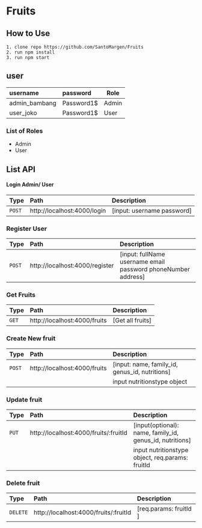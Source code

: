 # Fruits

## How to Use

    1. clone repo https://github.com/SantoMargen/Fruits
    2. run npm install
    3. run npm start

## user

| username      | password   | Role  |
| :------------ | :--------- | ----- |
| admin_bambang | Password1$ | Admin |
| user_joko     | Password1$ | User  |

### List of Roles

- Admin
- User

## List API

#### Login Admin/ User

| Type   | Path                        | Description                |
| :----- | :-------------------------- | :------------------------- |
| `POST` | http://localhost:4000/login | [input: username password] |

### Register User

| Type   | Path                           | Description                                                   |
| :----- | :----------------------------- | :------------------------------------------------------------ |
| `POST` | http://localhost:4000/register | [input: fullName username email password phoneNumber address] |

### Get Fruits

| Type  | Path                         | Description      |
| :---- | :--------------------------- | :--------------- |
| `GET` | http://localhost:4000/fruits | [Get all fruits] |

### Create New fruit

| Type   | Path                         | Description                                    |
| :----- | :--------------------------- | :--------------------------------------------- |
| `POST` | http://localhost:4000/fruits | [input: name, family_id, genus_id, nutritions] |
|        |                              | input nutritionstype object                    |

### Update fruit

| Type  | Path                                  | Description                                              |
| :---- | :------------------------------------ | :------------------------------------------------------- |
| `PUT` | http://localhost:4000/fruits/:fruitId | [input(optional): name, family_id, genus_id, nutritions] |
|       |                                       | input nutritionstype object, req.params: fruitId         |

### Delete fruit

| Type     | Path                                  | Description            |
| :------- | :------------------------------------ | :--------------------- |
| `DELETE` | http://localhost:4000/fruits/:fruitId | [req.params: fruitId ] |
